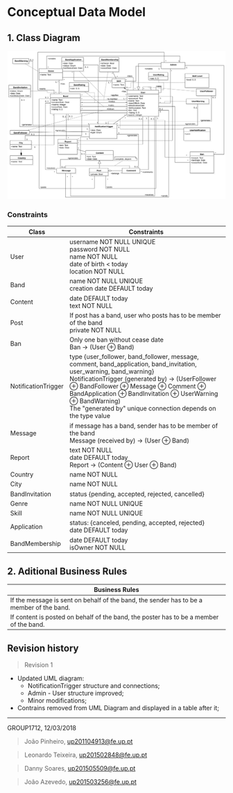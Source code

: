 # Conceptual Data Model

## 1. Class Diagram
![Class Diagram](../Images/uml/model.svg)

### Constraints
| Class | Constraints |
| ---|---|
| User               | username NOT NULL UNIQUE <br> password NOT NULL <br> name NOT NULL <br> date of birth < today <br> location NOT NULL |
| Band               | name NOT NULL UNIQUE <br> creation date DEFAULT today |
| Content            | date DEFAULT today <br> text NOT NULL |
| Post               | If post has a band, user who posts has to be member of the band <br> private NOT NULL |
| Ban                | Only one ban without cease date <br> Ban → (User ⊕ Band) |
| NotificationTrigger| type {user_follower, band_follower, message, comment, band_application, band_invitation, user_warning, band_warning} <br> NotificationTrigger (generated by) → (UserFollower ⊕ BandFollower ⊕ Message ⊕ Comment ⊕ BandApplication ⊕ BandInvitation ⊕ UserWarning ⊕ BandWarning) <br> The "generated by" unique connection depends on the type value |
| Message            | if message has a band, sender has to be member of the band <br> Message (received by) → (User ⊕ Band) |
| Report             | text NOT NULL <br> date DEFAULT today <br> Report → (Content ⊕ User ⊕ Band)|
| Country            | name NOT NULL |
| City               | name NOT NULL |
| BandInvitation     | status {pending, accepted, rejected, cancelled} |
| Genre              | name NOT NULL UNIQUE |
| Skill              | name NOT NULL UNIQUE |
| Application        | status: {canceled, pending, accepted, rejected} <br> date DEFAULT today |
| BandMembership     | date DEFAULT today <br> isOwner NOT NULL |


## 2. Aditional Business Rules

| Business Rules                                                                           |
| ---------------------------------------------------------------------------------------- |
| If the message is sent on behalf of the band, the sender has to be a member of the band. |
| If content is posted on behalf of the band, the poster has to be a member of the band.   |


## Revision history

> Revision 1
 * Updated UML diagram:
    * NotificationTrigger structure and connections;
    * Admin - User structure improved;
    * Minor modifications;
 * Contrains removed from UML Diagram and displayed in a table after it;

***

GROUP1712, 12/03/2018

> João Pinheiro, up201104913@fe.up.pt

> Leonardo Teixeira, up201502848@fe.up.pt

> Danny Soares, up201505509@fe.up.pt

> João Azevedo, up201503256@fe.up.pt
